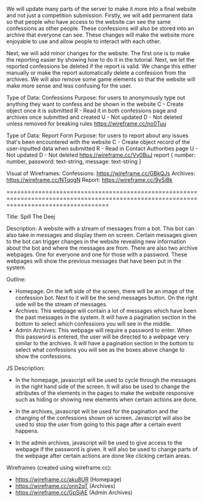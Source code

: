 We will update many parts of the server to make it more into a final website and not just a competition submission. Firstly, we will add permanent data so that people who have access to the website can see the same confessions as other people. These confessions will also be stored into an archive that everyone can see. These changes will make the website more enjoyable to use and allow people to interact with each other.

Next, we will add minor changes for the website. The first one is to make the reporting easier by showing how to do it in the tutorial. Next, we let the reported confessions be deleted if the report is valid. We change this either manually or make the report automatically delete a confession from the archives. We will also remove some game elements so that the website will make more sense and less confusing for the user. 

Type of Data:
Confessions 
Purpose: for users to anonymously type out anything they want to confess and be shown in the website
C - Create object once it is submitted
R - Read it in both confessions page and archives once submitted and created
U - Not updated
D - Not deleted unless removed for breaking rules
https://wireframe.cc/no0Tuu

Type of Data:
Report Form
Purpose: for users to report about any issues that's been encountered with the website
C - Create object record of the user-inputted data when submitted
R - Read in Contact Authorities page
U - Not updated
D - Not deleted
https://wireframe.cc/Vv0BuJ
report {
	     number: number,
                 password: text-string,
	     message: text-string
	}

Visual of Wireframes:
Confessions: https://wireframe.cc/GBkQJs
Archives: https://wireframe.cc/NTqogN
Report: https://wireframe.cc/9vSiBk


=========================================================================================================================================

Title: Spill The Deej

Description:
A website with a stream of messages from a bot.
This bot can also take in messages and display them on screen.
Certain messages given to the bot can trigger changes in the website revealing new information
about the bot and where the messages are from.
There are also two archive webpages. One for everyone and one for those with a password.
These webpages will show the previous messages that have been put in the system.

Outline:

- Homepage: On the left side of the screen, there will be an image of the confession bot.
  Next to it will be the send messages button. On the right side will be the stream of messages.
- Archives: This webpage will contain a lot of messages which have been the past messages in the system.
  It will have a pagination section in the bottom to select which confessions you will see in the middle.
- Admin Archives: This webpage will require a password to enter. When this password is entered, the user will be directed to a webpage very similar to the archives.
  It will have a pagination section in the bottom to select what confessions you will see as the boxes above change to show the confessions.

JS Description:

- In the homepage, javascript will be used to cycle through the messages in the right hand side of the screen.
  It will also be used to change the attributes of the elements in the pages to make the website responsive
  such as hiding or showing new elements when certain actions are done.

- In the archives, javascript will be used for the pagination and the changing of the confessions shown on screen.
  Javascript will also be used to stop the user from going to this page after a certain event happens.

- In the admin archives, javascript will be used to give access to the webpage if the password is given.
  It will also be used to change parts of the webpage after certain actions are done like clicking certain areas.

Wireframes (created using wireframe.cc):

- https://wireframe.cc/aku8UR (Homepage)
- https://wireframe.cc/onn2qT (Archives)
- https://wireframe.cc/GpSjAE (Admin Archives)
